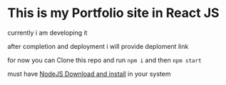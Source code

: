 # This is my Portfolio site in React JS

currently i am developing it 

after completion and deployment i will provide deploment link

for now you can Clone this repo and run  `npm i` and then  `npm start`

must have [NodeJS Download and install](https://nodejs.org/en/download)  in your system
